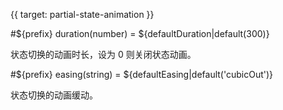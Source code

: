 
{{ target: partial-state-animation }}

#${prefix} duration(number) = ${defaultDuration|default(300)}

<ExampleUIControlNumber min="0" default="${defaultAnimationDuration|default(300)}" step="20" />

状态切换的动画时长，设为 0 则关闭状态动画。

#${prefix} easing(string) = ${defaultEasing|default('cubicOut')}

<ExampleUIControlEnum options="linear,quadraticIn,quadraticOut,quadraticInOut,cubicIn,cubicOut,cubicInOut,quarticIn,quarticOut,quarticInOut,quinticIn,quinticOut,quinticInOut,sinusoidalIn,sinusoidalOut,sinusoidalInOut,exponentialIn,exponentialOut,exponentialInOut,circularIn,circularOut,circularInOut,elasticIn,elasticOut,elasticInOut,backIn,backOut,backInOut,bounceIn,bounceOut,bounceInOut" />

状态切换的动画缓动。

